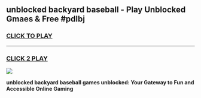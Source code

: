 
## unblocked backyard baseball - Play Unblocked Gmaes & Free #pdlbj
<h3>
<a href="https://news.freeplayer.one?title=unblocked_backyard_baseball&ref=24F">CLICK TO PLAY</a></h3>
<hr>

<h3>
<a href="https://news.freeplayer.one?title=unblocked_backyard_baseball&ref=24F">CLICK 2 PLAY</a>
  
</h3>

<a href="https://news.freeplayer.one?title=unblocked_backyard_baseball&ref=24F/"><img src="https://clearcache.store/games.png"></a>


**unblocked backyard baseball games unblocked: Your Gateway to Fun and Accessible Online Gaming**
